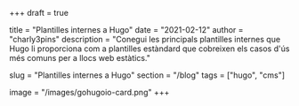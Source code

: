+++
draft = true

title = "Plantilles internes a Hugo"
date = "2021-02-12"
author = "charly3pins"
description = "Conegui les principals plantilles internes que Hugo li proporciona com a plantilles estàndard que cobreixen els casos d'ús més comuns per a llocs web estàtics."

slug = "Plantilles internes a Hugo"
section = "/blog"
tags = ["hugo", "cms"]

image = "/images/gohugoio-card.png"
+++